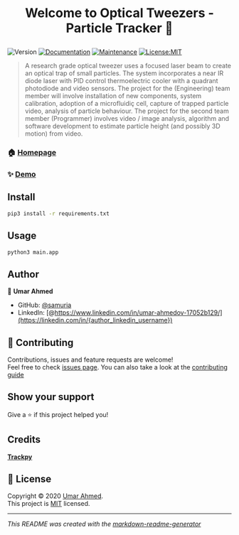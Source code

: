 <h1 align="center">

Welcome to Optical Tweezers - Particle Tracker 👋

</h1>
<p>
<img alt="Version" src="https://img.shields.io/badge/version-0.0.1-blue.svg?cacheSeconds=2592000" />
<a href="https://github.com/pedroermarinho/markdown-readme-generator#readme" target="_blank"><img alt="Documentation" src="https://img.shields.io/badge/documentation-yes-brightgreen.svg" /></a>
<a href="https://github.com/pedroermarinho/markdown-readme-generator/graphs/commit-activity" target="_blank"><img alt="Maintenance" src="https://img.shields.io/badge/Maintained%3F-yes-green.svg" /></a>
<a href="https://github.com/pedroermarinho/markdown-readme-generator/blob/master/LICENSE" target="_blank"><img alt="License:MIT" src="https://img.shields.io/badge/License-MIT-yellow.svg" /></a>

</p>

> A research grade optical tweezer uses a focused laser beam to create an optical trap of small particles. The system incorporates a near IR diode laser with PID control thermoelectric cooler with a quadrant photodiode and video sensors. The project for the (Engineering) team member will involve installation of new components, system calibration, adoption of a microfluidiç cell, capture of trapped particle video, analysis of particle behaviour. The project for the second team member (Programmer) involves video / image analysis, algorithm and software development to estimate particle height (and possibly 3D motion) from video.
### 🏠 [Homepage](https://github.com/samuria/ot-particle-tracker)
### ✨ [Demo](https://github.com/pedroermarinho/markdown-readme-generator#readme)
## Install
```sh
pip3 install -r requirements.txt

```

## Usage
```sh
python3 main.app

```


## Author
👤 **Umar Ahmed**


* GitHub: [@samuria](https://github.com/{github_username})
* LinkedIn: [@https://www.linkedin.com/in/umar-ahmedov-17052b129/](https://linkedin.com/in/{author_linkedin_username})



## 🤝 Contributing
Contributions, issues and feature requests are welcome!<br />Feel free to check [issues page](https://github.com/pedroermarinho/markdown-readme-generator/issues). You can also take a look at the [contributing guide](https://github.com/pedroermarinho/markdown-readme-generator/blob/master/CONTRIBUTING.md)
## Show your support
Give a ⭐️ if this project helped you!
## Credits
**[Trackpy](https://soft-matter.github.io/trackpy/v0.4.2/)**
## 📝 License

Copyright © 2020 [Umar Ahmed](https://github.com/samuria ).<br/>
This project is [MIT](https://github.com/pedroermarinho/markdown-readme-generator/blob/master/LICENSE) licensed.

---
_This README was created with the [markdown-readme-generator](https://github.com/pedroermarinho/markdown-readme-generator)_